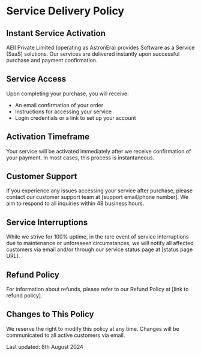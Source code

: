 # Service Delivery Policy

## Instant Service Activation

AEII Private Limited (operating as AstronEra) provides Software as a Service (SaaS) solutions. Our
services are delivered instantly upon successful purchase and payment confirmation.

## Service Access

Upon completing your purchase, you will receive:

- An email confirmation of your order
- Instructions for accessing your service
- Login credentials or a link to set up your account

## Activation Timeframe

Your service will be activated immediately after we receive confirmation of your payment. In most
cases, this process is instantaneous.

## Customer Support

If you experience any issues accessing your service after purchase, please contact our customer
support team at [support email/phone number]. We aim to respond to all inquiries within 48 business
hours.

## Service Interruptions

While we strive for 100% uptime, in the rare event of service interruptions due to maintenance or
unforeseen circumstances, we will notify all affected customers via email and/or through our service
status page at [status page URL].

## Refund Policy

For information about refunds, please refer to our Refund Policy at [link to refund policy].

## Changes to This Policy

We reserve the right to modify this policy at any time. Changes will be communicated to all active
customers via email.

Last updated: 8th August 2024

